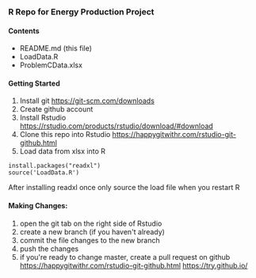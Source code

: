 ### R Repo for Energy Production Project
#### Contents
* README.md (this file)
* LoadData.R
* ProblemCData.xlsx

#### Getting Started
1. Install git
https://git-scm.com/downloads
2. Create github account
3. Install Rstudio
https://rstudio.com/products/rstudio/download/#download
4. Clone this repo into Rstudio
https://happygitwithr.com/rstudio-git-github.html
5. Load data from xlsx into R
~~~~
install.packages("readxl")
source('LoadData.R')
~~~~
After installing readxl once only source the load file when you restart R

#### Making Changes:
1. open the git tab on the right side of Rstudio
2. create a new branch (if you haven't already)
3. commit the file changes to the new branch
4. push the changes
5. if you're ready to change master, create a pull request on github
https://happygitwithr.com/rstudio-git-github.html
https://try.github.io/
